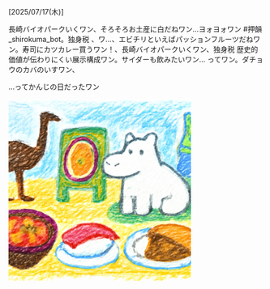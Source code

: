 [2025/07/17(木)]

長崎バイオパークいくワン、そろそろお土産に白だねワン…ヨォヨォワン #押韻_shirokuma_bot。独身税 、ワ…、エビチリといえばパッションフルーツだねワン。寿司にカツカレー買うワン！、長崎バイオパークいくワン、独身税 歴史的価値が伝わりにくい展示構成ワン。サイダーも飲みたいワン… ってワン。ダチョウのカバのいすワン、

...ってかんじの日だったワン

<img width="360px" src="image.png">